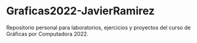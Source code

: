 # Graficas2022-JavierRamirez

Repositorio personal para laboratorios, ejercicios y proyectos del curso de Gráficas por Computadora 2022.
